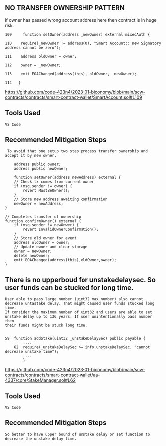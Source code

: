 ## NO TRANSFER OWNERSHIP PATTERN
if owner has passed wrong account address here then contract is in huge risk.

    109     function setOwner(address _newOwner) external mixedAuth {
    
    110    require(_newOwner != address(0), "Smart Account:: new Signatory address cannot be zero");
    
    111    address oldOwner = owner;
    
    112    owner = _newOwner;
    
    113    emit EOAChanged(address(this), oldOwner, _newOwner);
    
    114   }
    
    
https://github.com/code-423n4/2023-01-biconomy/blob/main/scw-contracts/contracts/smart-contract-wallet/SmartAccount.sol#L109


## Tools Used
    VS Code 

## Recommended Mitigation Steps

     To avoid that one setup two step process transfer ownership and accept it by new owner.
     
    	address public owner;
    	address public newOwner;
    
    	function setOwner(address newAddress) external {
		// Check tx comes from current owner
		if (msg.sender != owner) {
			revert MustBeOwner();
		}
		// Store new address awaiting confirmation
		newOwner = newAddress;
	}

	// Completes transfer of ownership
	function confirmOwner() external {
		if (msg.sender != newOnwer) {
			revert InvalidOwnerConfirmation();
		}
		// Store old owner for event
		address oldOwner = owner;
		// Update owner and clear storage
		owner = newOwner;
		delete newOwner;
		emit EOAChanged(address(this),oldOwner,owner);
	}
    

## There is no upperboud for unstakedelaysec. So user funds can be stucked for long time.
	User able to pass large number (uint32 max number) also cannot decrease untastake delay. That might caused user funds stucked long time. 
	If consider the maximum number of uint32 and users are able to set unstake delay up to 136 years. If user unintentionally pass number then 
	their funds might be stuck long time. 
	
	
	59	function addStake(uint32 _unstakeDelaySec) public payable {
        	....
        62	require(_unstakeDelaySec >= info.unstakeDelaySec, "cannot decrease unstake time");
        	....
    		}

https://github.com/code-423n4/2023-01-biconomy/blob/main/scw-contracts/contracts/smart-contract-wallet/aa-4337/core/StakeManager.sol#L62

## Tools Used
	VS Code

## Recommended Mitigation Steps
	So better to have upper bound of unstake delay or set function to decrease the unstake delay time. 

	
	

	
		

	
	
	
	

	
 
    
    

